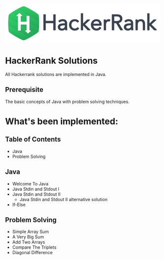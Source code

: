 <p align="center"><img src="pictures/hackerrank.png"></p>

# HackerRank Solutions
All Hackerrank solutions are implemented in Java.

## Prerequisite
The basic concepts of Java with problem solving techniques.

# What's been implemented:

## Table of Contents
- Java
- Problem Solving

## Java
- Welcome To Java
- Java Stdin and Stdout I
- Java Stdin and Stdout II
	- Java Stdin and Stdout II alternative solution
- If-Else

## Problem Solving
- Simple Array Sum
- A Very Big Sum
- Add Two Arrays
- Compare The Triplets
- Diagonal Difference